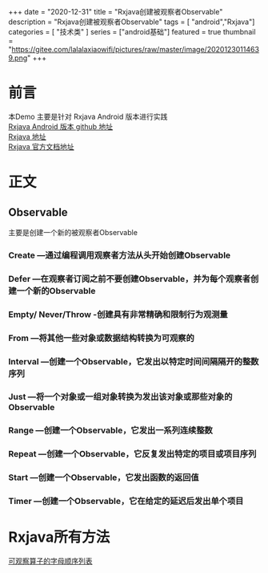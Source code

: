 +++
date = "2020-12-31"
title = "Rxjava创建被观察者Observable"
description = "Rxjava创建被观察者Observable"
tags = [ "android","Rxjava"]
categories = [
    "技术类"
]
series = ["android基础"]
featured = true
thumbnail = "https://gitee.com/lalalaxiaowifi/pictures/raw/master/image/20201230114639.png"
+++
# 前言
本Demo 主要是针对 Rxjava  Android 版本进行实践<br>
[Rxjava Android 版本 github 地址](https://github.com/ReactiveX/RxAndroid) <br>
[Rxjava 地址](https://github.com/ReactiveX/RxJava) <br>
[Rxjava 官方文档地址](http://reactivex.io/) <br>

# 正文 
## Observable
主要是创建一个新的被观察者Observable
### Create —通过编程调用观察者方法从头开始创建Observable
### Defer —在观察者订阅之前不要创建Observable，并为每个观察者创建一个新的Observable
### Empty/ Never/Throw -创建具有非常精确和限制行为观测量
### From —将其他一些对象或数据结构转换为可观察的
### Interval —创建一个Observable，它发出以特定时间间隔隔开的整数序列
### Just —将一个对象或一组对象转换为发出该对象或那些对象的Observable
### Range —创建一个Observable，它发出一系列连续整数
### Repeat —创建一个Observable，它反复发出特定的项目或项目序列
### Start —创建一个Observable，它发出函数的返回值
### Timer —创建一个Observable，它在给定的延迟后发出单个项目

# Rxjava所有方法
[可观察算子的字母顺序列表](http://reactivex.io/documentation/operators.html)